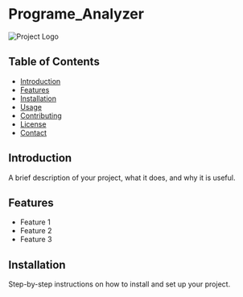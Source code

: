 # Programe_Analyzer

![Project Logo](path/to/logo.png)

## Table of Contents
- [Introduction](#introduction)
- [Features](#features)
- [Installation](#installation)
- [Usage](#usage)
- [Contributing](#contributing)
- [License](#license)
- [Contact](#contact)

## Introduction
A brief description of your project, what it does, and why it is useful.

## Features
- Feature 1
- Feature 2
- Feature 3

## Installation
Step-by-step instructions on how to install and set up your project.


